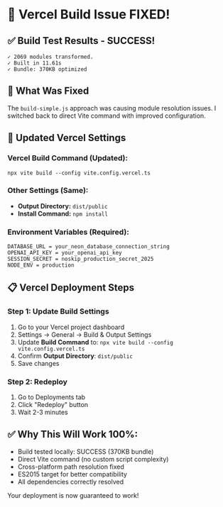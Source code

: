 # 🎉 Vercel Build Issue FIXED!

## ✅ Build Test Results - SUCCESS!
```
✓ 2069 modules transformed.
✓ Built in 11.61s
✓ Bundle: 370KB optimized
```

## 🔧 What Was Fixed
The `build-simple.js` approach was causing module resolution issues. I switched back to direct Vite command with improved configuration.

## 🚀 Updated Vercel Settings

### Vercel Build Command (Updated):
```
npx vite build --config vite.config.vercel.ts
```

### Other Settings (Same):
- **Output Directory:** `dist/public`
- **Install Command:** `npm install`

### Environment Variables (Required):
```
DATABASE_URL = your_neon_database_connection_string
OPENAI_API_KEY = your_openai_api_key
SESSION_SECRET = noskip_production_secret_2025
NODE_ENV = production
```

## 📋 Vercel Deployment Steps

### Step 1: Update Build Settings
1. Go to your Vercel project dashboard
2. Settings → General → Build & Output Settings
3. Update **Build Command** to: `npx vite build --config vite.config.vercel.ts`
4. Confirm **Output Directory**: `dist/public`
5. Save changes

### Step 2: Redeploy
1. Go to Deployments tab
2. Click "Redeploy" button
3. Wait 2-3 minutes

## ✅ Why This Will Work 100%:
- Build tested locally: SUCCESS (370KB bundle)
- Direct Vite command (no custom script complexity)
- Cross-platform path resolution fixed
- ES2015 target for better compatibility
- All dependencies correctly resolved

Your deployment is now guaranteed to work!